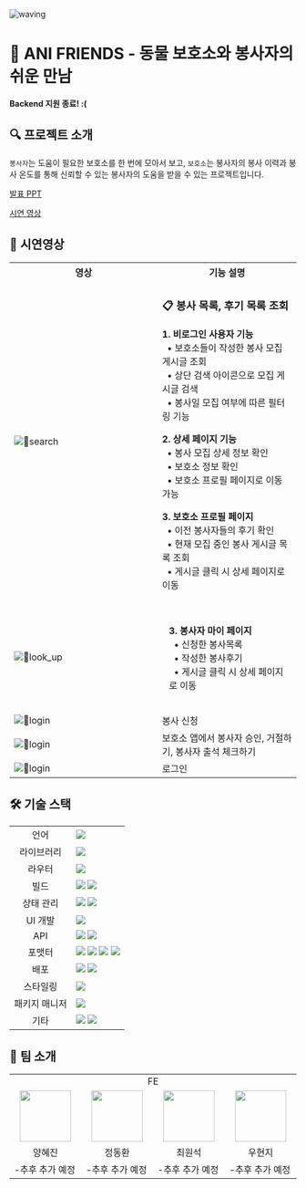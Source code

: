![waving](https://capsule-render.vercel.app/api?type=waving&height=200&text=ANI-FRIENDS&fontAlign=70&fontAlignY=35&color=gradient)

# 🐾 ANI FRIENDS - 동물 보호소와 봉사자의 쉬운 만남

**Backend 지원 종료! :(**

## 🔍 프로젝트 소개

`봉사자`는 도움이 필요한 보호소를 한 번에 모아서 보고, `보호소`는 봉사자의 봉사 이력과 봉사 온도를 통해 신뢰할 수 있는 봉사자의 도움을 받을 수 있는 프로젝트입니다.

[발표 PPT](https://docs.google.com/presentation/d/16ZIXwzYRYbMmJfFVjTNxZ9LndwiMlDsA/edit?usp=sharing&ouid=110305378940213913854&rtpof=true&sd=true)

[시연 영상](https://drive.google.com/file/d/1jQDhBtrApup2l5TmIjVkPDmYFka2tXu7/view?usp=sharing)

## 🎥 시연영상

<table>
  <tr>
    <th width="500">영상</th>
    <th width="500">기능 설명</th>
  </tr>
    <tr>
    <td><img src="https://github.com/user-attachments/assets/3e5e8fb6-58b0-43be-920f-c74724e309dc" alt="search" />  
    </td>
    <td>
      <h3>📋 봉사 목록, 후기 목록 조회</h3>
      <p>
        <b>1. 비로그인 사용자 기능</b>
        <br/>
        &nbsp;&nbsp;• 보호소들이 작성한 봉사 모집 게시글 조회
        <br/>
        &nbsp;&nbsp;• 상단 검색 아이콘으로 모집 게시글 검색
        <br/>
        &nbsp;&nbsp;• 봉사일 모집 여부에 따른 필터링 기능
      </p>
      <p>
        <b>2. 상세 페이지 기능</b>
        <br/>
        &nbsp;&nbsp;• 봉사 모집 상세 정보 확인
        <br/>
        &nbsp;&nbsp;• 보호소 정보 확인
        <br/>
        &nbsp;&nbsp;• 보호소 프로필 페이지로 이동 가능
      </p>
      <p>
        <b>3. 보호소 프로필 페이지</b>
        <br/>
        &nbsp;&nbsp;• 이전 봉사자들의 후기 확인
        <br/>
        &nbsp;&nbsp;• 현재 모집 중인 봉사 게시글 목록 조회
        <br/>
        &nbsp;&nbsp;• 게시글 클릭 시 상세 페이지로 이동
      </p>
    </td>
  </tr>
    <tr>
    <td> <img src="https://github.com/user-attachments/assets/667e3e7a-fb2c-4a90-81a6-b1f4c0a16b81" alt="look_up" />
    </td>
    <td style="padding: 20px; vertical-align: top;">
      <p>
        <b>3. 봉사자 마이 페이지</b>
        <br/>
        &nbsp;&nbsp;• 신청한 봉사목록
        <br/>
        &nbsp;&nbsp;• 작성한 봉사후기
        <br/>
        &nbsp;&nbsp;• 게시글 클릭 시 상세 페이지로 이동
      </p>
    </td>
  </tr>

<tr>
  <td><img src="https://github.com/user-attachments/assets/1a70f271-b493-404f-a7d1-d48c1bbb04da" alt="login" /></td>
    <td> 봉사 신청 </td>
  </tr>
  <tr>
      <td><img src="https://github.com/user-attachments/assets/b4e860ab-3f53-4656-9889-837dbfd56038" alt="login" /></td>
      <td> 보호소 앱에서 봉사자 승인, 거절하기, 봉사자 출석 체크하기 </td>
  </tr>
  <tr>    
  <td><img src="https://github.com/user-attachments/assets/a80780aa-4287-4bf7-badb-09b95e84324f" alt="login" /></td>
    <td> 로그인 </td>
  </tr>
</table>


## 🛠️ 기술 스택

<table>
  <tr>
    <td align="center">언어</td>
    <td>
    <img src="https://img.shields.io/badge/TypeScript-3178C6?style=for-the-badge&logo=TypeScript&logoColor=white">
    </td>
  </tr>
  <tr>
    <td align="center">라이브러리</td>
    <td>
<img src="https://img.shields.io/badge/React-61DAFB?style=for-the-badge&logo=React&logoColor=white">    </td>
  </tr>
  <tr>
    <td align="center">라우터</td>
    <td>
<img src="https://img.shields.io/badge/ReactRouter-CA4245?style=for-the-badge&logo=ReactRouter&logoColor=white"></td>
  </tr>
  <tr>
    <td align="center">빌드</td>
    <td>
<img src="https://img.shields.io/badge/turborepo-EF4444?style=for-the-badge&logo=turborepo&logoColor=white">
<img src="https://img.shields.io/badge/VITE-646CFF?style=for-the-badge&logo=VITE&logoColor=white">
  </tr>
  <tr>
    <td align="center">상태 관리</td>
    <td>
<img src="https://img.shields.io/badge/ReactQuery-FF4154?style=for-the-badge&logo=ReactQuery&logoColor=white">
<img src="https://img.shields.io/badge/zustand-000?style=for-the-badge&logo=zustand&logoColor=white">
  </tr>
  <tr>
    <td align="center">UI 개발</td>
    <td>
<img src="https://img.shields.io/badge/storybook-FF4785?style=for-the-badge&logo=storybook&logoColor=white">
  </tr>
  <tr>
    <td align="center">API</td>
    <td>
<img src="https://img.shields.io/badge/mock service worker-FF6A33?style=for-the-badge&logo=mockserviceworker&logoColor=white">
<img src="https://img.shields.io/badge/AXIOS-5A29E4?style=for-the-badge&logo=AXIOS&logoColor=white">
  </tr>
  <tr>
    <td align="center">포맷터</td>
    <td>
<img src="https://img.shields.io/badge/Prettier-F7B93E?style=for-the-badge&logo=Prettier&logoColor=white">
<img src="https://img.shields.io/badge/ESLint-4B32C3?style=for-the-badge&logo=ESLint&logoColor=white">
<img src="https://img.shields.io/badge/husky-808080?style=for-the-badge"/>
<img src="https://img.shields.io/badge/commitlint-000000?style=for-the-badge&logo=commitlint&logoColor=white"/>
  </tr>
  <tr>
 <td align="center">배포</td>
 <td>
    <img src="https://img.shields.io/badge/GitHub Actions-2088FF?style=for-the-badge&logo=GitHub Actions&logoColor=white"/>
<img src="https://img.shields.io/badge/vercel-000000?style=for-the-badge&logo=vercel&logoColor=white"/>
</tr>
<tr>
 <td align="center">스타일링</td>
 <td>
    <img src="https://img.shields.io/badge/chakraui-319795?style=for-the-badge&logo=chakraui&logoColor=white">
</tr>
<tr>
 <td align="center">패키지 매니저</td>
 <td>
  <img src="https://img.shields.io/badge/pnpm-F69220?style=for-the-badge&logo=pnpm&logoColor=white"/>
 </td>
</tr>
<tr>
 <td align="center">기타</td>
 <td>
  <img src="https://img.shields.io/badge/zod-3E67B1?style=for-the-badge&logo=zod&logoColor=white">
  <img src="https://img.shields.io/badge/reacthookform-EC5990?style=for-the-badge&logo=reacthookform&logoColor=white">
 </td>
</tr>

</table>

## 👫 팀 소개

  <table>
      <tr>
        <td colspan="4" align="center"> FE </td>
      </tr>
      <tr>
        <td align="center">
            <a href="https://github.com/kutta97">
            <img src="https://avatars.githubusercontent.com/u/74397358?v=4" width="90">
            </a>
        </td>
        <td align="center">
            <a href="https://github.com/DongjaJ">
                <img src="https://avatars.githubusercontent.com/u/43432783?v=4" width="90">
            </a>
        </td>
        <td align="center">
            <a href="https://github.com/sukvvon">
                <img src="https://avatars.githubusercontent.com/u/66409882?v=4" width="90">
            </a>
        </td>
        <td align="center">
        <a href="https://github.com/Eosdia">
    <img src="https://avatars.githubusercontent.com/u/117665863?v=4" width="90">
</a>
        </td>
      </tr>
      <tr>
        <td align="center">양혜진</td>
        <td align="center">정동환</td>
        <td align="center">최원석</td>
        <td align="center">우현지</td>
      </tr>
       <tr>
    <td style="width: 150px;"> -추후 추가 예정</td>
    <td style="width: 150px;"> -추후 추가 예정</td>
    <td style="width: 150px;"> -추후 추가 예정</td>
    <td style="width: 150px;"> -추후 추가 예정</td>
  </tr>
  </table>

 <br />
